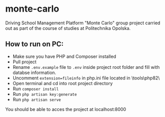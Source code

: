 # monte-carlo
Driving School Management Platform "Monte Carlo" group project carried out as part of the course of studies at Politechnika Opolska.

## How to run on PC:
- Make sure you have PHP and Composer installed
- Pull project
- Rename `.env.example` file to `.env` inside project root folder and fill with databse information.
- Uncomment `extension=fileinfo` in php.ini file located in \tools\php82\
- Open terminal and cd into root project directory
- Run `composer install`
- Run `php artisan key:generate`
- Run `php artisan serve`

You should be able to acces the project at localhost:8000